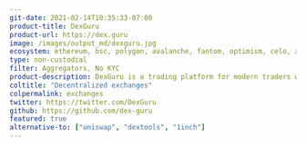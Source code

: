 ```yaml
---
git-date: 2021-02-14T10:35:33-07:00
product-title: DexGuru
product-url: https://dex.guru
image: /images/output_md/dexguru.jpg
ecosystem: ethereum, bsc, polygon, avalanche, fantom, optimism, celo, arbitrum
type: non-custodial
filter: Aggregators, No KYC
product-description: DexGuru is a trading platform for modern traders where on-chain analytics combined with trading capabilities.
coltitle: "Decentralized exchanges"
colpermalink: exchanges
twitter: https://twitter.com/DexGuru
github: https://github.com/dex-guru
featured: true
alternative-to: ["uniswap", "dextools", "1inch"]
---
```

